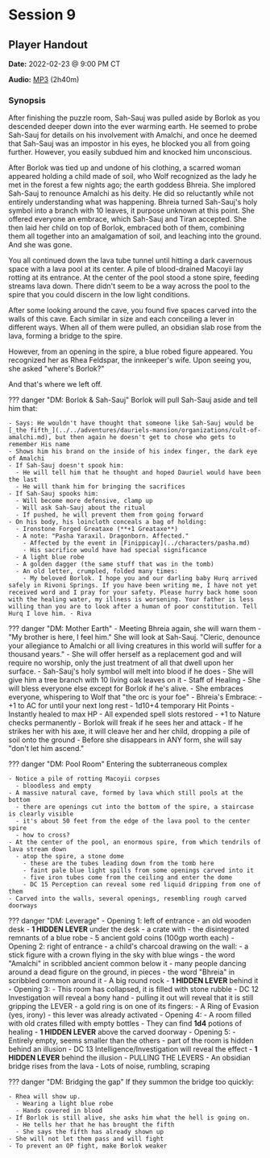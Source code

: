# Session 9

## Player Handout

**Date:** 2022-02-23 @ 9:00 PM CT

**Audio:** [MP3](https://drive.google.com/file/d/18chMR_IEwWNSyKaIj0LH9p2qGzGFuWlM/view?usp=sharing) (2h40m)

### Synopsis

After finishing the puzzle room, Sah-Sauj was pulled aside by Borlok as you descended deeper down into the ever warming earth. He seemed to probe Sah-Sauj for details on his involvement with Amalchi, and once he deemed that Sah-Sauj was an impostor in his eyes, he blocked you all from going further. However, you easily subdued him and knocked him unconscious.

After Borlok was tied up and undone of his clothing, a scarred woman appeared holding a child made of soil, who Wolf recognized as the lady he met in the forest a few nights ago; the earth goddess Bhreia. She implored Sah-Sauj to renounce Amalchi as his deity. He did so reluctantly while not entirely understanding what was happening. Bhreia turned Sah-Sauj's holy symbol into a branch with 10 leaves, it purpose unknown at this point. She offered everyone an embrace, which Sah-Sauj and Tiran accepted. She then laid her child on top of Borlok, embraced both of them, combining them all together into an amalgamation of soil, and leaching into the ground. And she was gone.

You all continued down the lava tube tunnel until hitting a dark cavernous space with a lava pool at its center. A pile of blood-drained Macoyii lay rotting at its entrance. At the center of the pool stood a stone spire, feeding streams lava down. There didn't seem to be a way across the pool to the spire that you could discern in the low light conditions.

After some looking around the cave, you found five spaces carved into the walls of this cave. Each similar in size and each conceiling a lever in different ways. When all of them were pulled, an obsidian slab rose from the lava, forming a bridge to the spire.

However, from an opening in the spire, a blue robed figure appeared. You recognized her as Rhea Feldspar, the innkeeper's wife. Upon seeing you, she asked "where's Borlok?"

And that's where we left off.

??? danger "DM: Borlok & Sah-Sauj"
    Borlok will pull Sah-Sauj aside and tell him that:

    - Says: He wouldn't have thought that someone like Sah-Sauj would be [_the fifth_](../../adventures/dauriels-mansion/organizations/cult-of-amalchi.md), but then again he doesn't get to chose who gets to remember His name
    - Shows him his brand on the inside of his index finger, the dark eye of Amalchi
    - If Sah-Sauj doesn't spook him:
      - He will tell him that he thought and hoped Dauriel would have been the last
      - He will thank him for bringing the sacrifices
    - If Sah-Sauj spooks him:
      - Will become more defensive, clamp up
      - Will ask Sah-Sauj about the ritual
      - If pushed, he will prevent them from going forward
    - On his body, his loincloth conceals a bag of holding:
      - Ironstone Forged Greataxe (**+1 Greataxe**)
      - A note: "Pasha Yaraxil. Dragonborn. Affected."
        - Affected by the event in [Finippicay](../characters/pasha.md)
        - His sacrifice would have had special significance
      - A light blue robe
      - A golden dagger (the same stuff that was in the tomb)
      - An old letter, crumpled, folded many times:
        - My beloved Borlok. I hope you and our darling baby Hurq arrived safely in Rivoni Springs. If you have been writing me, I have not yet received word and I pray for your safety. Please hurry back home soon with the healing water, my illness is worsening. Your father is less willing than you are to look after a human of poor constitution. Tell Hurq I love him. - Riva

??? danger "DM: Mother Earth"
    - Meeting Bhreia again, she will warn them
      - "My brother is here, I feel him." She will look at Sah-Sauj. "Cleric, denounce your allegiance to Amalchi or all living creatures in this world will suffer for a thousand years."
      - She will offer herself as a replacement god and will require no worship, only the just treatment of all that dwell upon her surface.
        - Sah-Sauj's holy symbol will melt into blood if he does
        - She will give him a tree branch with 10 living oak leaves on it
          - Staff of Healing
        - She will bless everyone else except for Borlok if he's alive.
          - She embraces everyone, whispering to Wolf that "the orc is your foe"
          - Bhreia's Embrace:
            - +1 to AC for until your next long rest
            - 1d10+4 temporary Hit Points
            - Instantly healed to max HP
            - All expended spell slots restored
            - +1 to Nature checks permanently
      - Borlok will freak if he sees her and attack
      - If he strikes her with his axe, it will cleave her and her child, dropping a pile of soil onto the ground
      - Before she disappears in ANY form, she will say "don't let him ascend."

??? danger "DM: Pool Room"
    Entering the subterraneous complex

    - Notice a pile of rotting Macoyii corpses
      - bloodless and empty
    - A massive natural cave, formed by lava which still pools at the bottom
      - there are openings cut into the bottom of the spire, a staircase is clearly visible
      - it's about 50 feet from the edge of the lava pool to the center spire
      - how to cross?
    - At the center of the pool, an enormous spire, from which tendrils of lava stream down
      - atop the spire, a stone dome
        - these are the tubes leading down from the tomb here
        - faint pale blue light spills from some openings carved into it
        - five iron tubes come from the ceiling and enter the dome
        - DC 15 Perception can reveal some red liquid dripping from one of them
    - Carved into the walls, several openings, resembling rough carved doorways

??? danger "DM: Leverage"
    - Opening 1: left of entrance
      - an old wooden desk
        - **1 HIDDEN LEVER** under the desk
      - a crate with
        - the disintegrated remnants of a blue robe
        - 5 ancient gold coins (100gp worth each)
    - Opening 2: right of entrance
      - a child's charcoal drawing on the wall:
        - a stick figure with a crown flying in the sky with blue wings
        - the word "Amalchi" in scribbled ancient common below it
        - many people dancing around a dead figure on the ground, in pieces
        - the word "Bhreia" in scribbled common around it
      - A big round rock
        - **1 HIDDEN LEVER** behind it
    - Opening 3:
      - This room has collapsed, it is filled with stone rubble
      - DC 12 Investigation will reveal a bony hand
        - pulling it out will reveal that it is still gripping the LEVER
        - a gold ring is on one of its fingers:
          - A Ring of Evasion (yes, irony)
      - this lever was already activated
    - Opening 4:
      - A room filled with old crates filled with empty bottles
      - They can find **1d4** potions of healing
      - **1 HIDDEN LEVER** above the carved doorway
    - Opening 5:
      - Entirely empty, seems smaller than the others
      - part of the room is hidden behind an illusion
      - DC 13 Intelligence/Investigation will reveal the effect
      - **1 HIDDEN LEVER** behind the illusion
    - PULLING THE LEVERS
      - An obsidian bridge rises from the lava
      - Lots of noise, rumbling, scraping

??? danger "DM: Bridging the gap"
    If they summon the bridge too quickly:

    - Rhea will show up.
      - Wearing a light blue robe
      - Hands covered in blood
    - If Borlok is still alive, she asks him what the hell is going on.
      - He tells her that he has brought the fifth
      - She says the fifth has already shown up
    - She will not let them pass and will fight
    - To prevent an OP fight, make Borlok weaker
